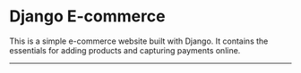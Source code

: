 # Django E-commerce

This is a simple e-commerce website built with Django. It contains the essentials for adding products and capturing payments
online.

---

<div align="center">
